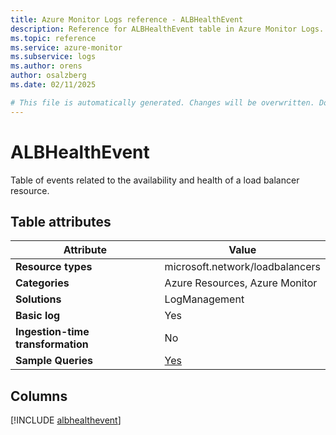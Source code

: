 ```yaml
---
title: Azure Monitor Logs reference - ALBHealthEvent
description: Reference for ALBHealthEvent table in Azure Monitor Logs.
ms.topic: reference
ms.service: azure-monitor
ms.subservice: logs
ms.author: orens
author: osalzberg
ms.date: 02/11/2025

# This file is automatically generated. Changes will be overwritten. Do not change this file directly.
---
```


# ALBHealthEvent

Table of events related to the availability and health of a load balancer resource.


## Table attributes

|Attribute|Value|
|---|---|
|**Resource types**|microsoft.network/loadbalancers|
|**Categories**|Azure Resources, Azure Monitor|
|**Solutions**| LogManagement|
|**Basic log**|Yes|
|**Ingestion-time transformation**|No|
|**Sample Queries**|[Yes](/azure/azure-monitor/reference/queries/albhealthevent)|



## Columns
  
[!INCLUDE [albhealthevent](~/reusable-content/ce-skilling/azure/includes/azure-monitor/reference/tables/albhealthevent-include.md)]
